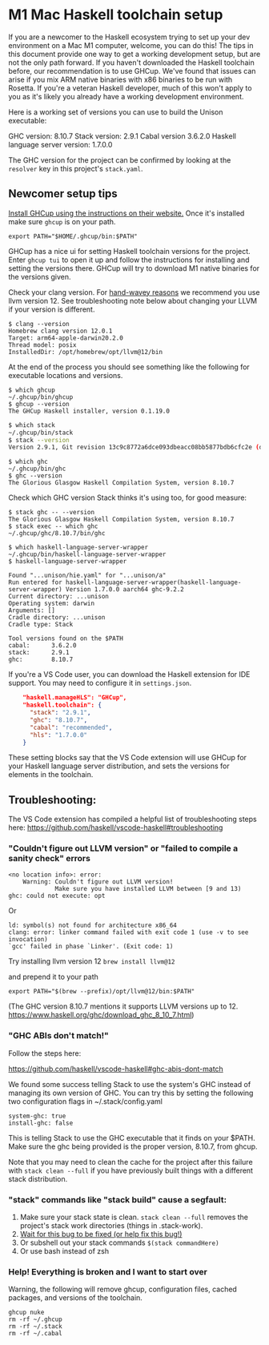 
# M1 Mac Haskell toolchain setup

If you are a newcomer to the Haskell ecosystem trying to set up your dev environment on a Mac M1 computer, welcome, you can do this! The tips in this document provide one way to get a working development setup, but are not the only path forward. If you haven't downloaded the Haskell toolchain before, our recommendation is to use GHCup. We've found that issues can arise if you mix ARM native binaries with x86 binaries to be run with Rosetta. If you're a veteran Haskell developer, much of this won't apply to you as it's likely you already have a working development environment.

Here is a working set of versions you can use to build the Unison executable:

GHC version: 8.10.7
Stack version: 2.9.1
Cabal version 3.6.2.0
Haskell language server version: 1.7.0.0

The GHC version for the project can be confirmed by looking at the `resolver` key in this project's `stack.yaml`.

## Newcomer setup tips

[Install GHCup using the instructions on their website.](https://www.haskell.org/ghcup/) Once it's installed make sure `ghcup` is on your path.

```
export PATH="$HOME/.ghcup/bin:$PATH"
```

GHCup has a nice ui for setting Haskell toolchain versions for the project. Enter `ghcup tui` to open it up and follow the instructions for installing and setting the versions there. GHCup will try to download M1 native binaries for the versions given.

Check your clang version. For [hand-wavey reasons](https://gitlab.haskell.org/haskell/ghcup-hs/-/issues/301) we recommend you use llvm version 12. See troubleshooting note below about changing your LLVM if your version is different.

```shell
$ clang --version
Homebrew clang version 12.0.1
Target: arm64-apple-darwin20.2.0
Thread model: posix
InstalledDir: /opt/homebrew/opt/llvm@12/bin
```

At the end of the process you should see something like the following for executable locations and versions.

```shell
$ which ghcup
~/.ghcup/bin/ghcup
$ ghcup --version
The GHCup Haskell installer, version 0.1.19.0
```

```bash
$ which stack
~/.ghcup/bin/stack
$ stack --version
Version 2.9.1, Git revision 13c9c8772a6dce093dbeacc08bb5877bdb6cfc2e (dirty) (155 commits) aarch64
```

```shell
$ which ghc
~/.ghcup/bin/ghc
$ ghc --version
The Glorious Glasgow Haskell Compilation System, version 8.10.7
```

Check which GHC version Stack thinks it's using too, for good measure:

```shell
$ stack ghc -- --version
The Glorious Glasgow Haskell Compilation System, version 8.10.7
$ stack exec -- which ghc
~/.ghcup/ghc/8.10.7/bin/ghc
```

```shell
$ which haskell-language-server-wrapper
~/.ghcup/bin/haskell-language-server-wrapper
$ haskell-language-server-wrapper

Found "...unison/hie.yaml" for "...unison/a"
Run entered for haskell-language-server-wrapper(haskell-language-server-wrapper) Version 1.7.0.0 aarch64 ghc-9.2.2
Current directory: ...unison
Operating system: darwin
Arguments: []
Cradle directory: ...unison
Cradle type: Stack

Tool versions found on the $PATH
cabal:		3.6.2.0
stack:		2.9.1
ghc:		8.10.7
```

If you're a VS Code user, you can download the Haskell extension for IDE support. You may need to configure it in `settings.json`.

```json
    "haskell.manageHLS": "GHCup",
    "haskell.toolchain": {
      "stack": "2.9.1",
      "ghc": "8.10.7",
      "cabal": "recommended",
      "hls": "1.7.0.0"
    }
```

These setting blocks say that the VS Code extension will use GHCup for your Haskell language server distribution, and sets the versions for elements in the toolchain.

## Troubleshooting:

The VS Code extension has compiled a helpful list of troubleshooting steps here: https://github.com/haskell/vscode-haskell#troubleshooting

### "Couldn't figure out LLVM version" or "failed to compile a sanity check" errors

```
<no location info>: error:
    Warning: Couldn't figure out LLVM version!
             Make sure you have installed LLVM between [9 and 13)
ghc: could not execute: opt
```

Or

```
ld: symbol(s) not found for architecture x86_64
clang: error: linker command failed with exit code 1 (use -v to see invocation)
`gcc' failed in phase `Linker'. (Exit code: 1)
```

Try installing llvm version 12
`brew install llvm@12`

and prepend it to your path
```
export PATH="$(brew --prefix)/opt/llvm@12/bin:$PATH"
```

(The GHC version 8.10.7 mentions it supports LLVM versions up to 12. https://www.haskell.org/ghc/download_ghc_8_10_7.html)

### "GHC ABIs don't match!"

Follow the steps here:

https://github.com/haskell/vscode-haskell#ghc-abis-dont-match

We found some success telling Stack to use the system's GHC instead of managing its own version of GHC. You can try this by setting the following two configuration flags in ~/.stack/config.yaml

```
system-ghc: true
install-ghc: false
```

This is telling Stack to use the GHC executable that it finds on your $PATH. Make sure the ghc being provided is the proper version, 8.10.7, from ghcup.

Note that you may need to clean the cache for the project after this failure with `stack clean --full` if you have previously built things with a different stack distribution.

### "stack" commands like "stack build" cause a segfault:

1. Make sure your stack state is clean. `stack clean --full` removes the project's stack work directories (things in .stack-work).
2. [Wait for this bug to be fixed (or help fix this bug!)](https://github.com/commercialhaskell/stack/issues/5607)
3. Or subshell out your stack commands `$(stack commandHere)`
4. Or use bash instead of zsh

### Help! Everything is broken and I want to start over

Warning, the following will remove ghcup, configuration files, cached packages, and versions of the toolchain.

```
ghcup nuke
rm -rf ~/.ghcup
rm -rf ~/.stack
rm -rf ~/.cabal
```
